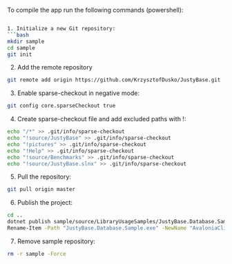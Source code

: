 To compile the app run the following commands (powershell):

```bash

1. Initialize a new Git repository:
```bash
mkdir sample
cd sample
git init
```
2. Add the remote repository
```bash
git remote add origin https://github.com/KrzysztofDusko/JustyBase.git
```
3. Enable sparse-checkout in negative mode:
```bash
git config core.sparseCheckout true
```
4. Create sparse-checkout file and add excluded paths with !:
```bash
echo "/*" >> .git/info/sparse-checkout
echo "!source/JustyBase" >> .git/info/sparse-checkout
echo "!pictures" >> .git/info/sparse-checkout
echo "!Help" >> .git/info/sparse-checkout
echo "!source/Benchmarks" >> .git/info/sparse-checkout
echo "!source/JustyBase.slnx" >> .git/info/sparse-checkout
```

5. Pull the repository:
```bash
git pull origin master 
```

6. Publish the project:

```bash
cd ..
dotnet publish sample/source/LibraryUsageSamples/JustyBase.Database.Sample/JustyBase.Database.Sample.csproj -o . && rm *.pdb
Rename-Item -Path "JustyBase.Database.Sample.exe" -NewName "AvaloniaClipboard.exe"
```


7. Remove sample repository:
```bash
rm -r sample -Force
```